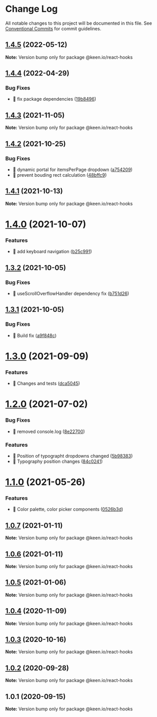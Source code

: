 # Change Log

All notable changes to this project will be documented in this file.
See [Conventional Commits](https://conventionalcommits.org) for commit guidelines.

## [1.4.5](https://github.com/keen/keen/compare/@keen.io/react-hooks@1.4.4...@keen.io/react-hooks@1.4.5) (2022-05-12)

**Note:** Version bump only for package @keen.io/react-hooks





## [1.4.4](https://github.com/keen/keen/compare/@keen.io/react-hooks@1.4.3...@keen.io/react-hooks@1.4.4) (2022-04-29)


### Bug Fixes

* 🐛 fix package dependencies ([19b8496](https://github.com/keen/keen/commit/19b849668f15d1e70272be64461dc1023bed3fa4))





## [1.4.3](https://github.com/keen/keen/compare/@keen.io/react-hooks@1.4.2...@keen.io/react-hooks@1.4.3) (2021-11-05)

**Note:** Version bump only for package @keen.io/react-hooks





## [1.4.2](https://github.com/keen/keen/compare/@keen.io/react-hooks@1.4.1...@keen.io/react-hooks@1.4.2) (2021-10-25)


### Bug Fixes

* 🐛 dynamic portal for itemsPerPage dropdown ([a754209](https://github.com/keen/keen/commit/a75420978d8c8474ea452f8765e938f7a671dd92))
* 🐛 prevent bouding rect calculation ([48bffc9](https://github.com/keen/keen/commit/48bffc92a43bed63d2bf8a1eedda73a2a984cac5))





## [1.4.1](https://github.com/keen/keen/compare/@keen.io/react-hooks@1.4.0...@keen.io/react-hooks@1.4.1) (2021-10-13)

**Note:** Version bump only for package @keen.io/react-hooks





# [1.4.0](https://github.com/keen/keen/compare/@keen.io/react-hooks@1.3.2...@keen.io/react-hooks@1.4.0) (2021-10-07)


### Features

* 🎸 add keyboard navigation ([b25c991](https://github.com/keen/keen/commit/b25c991c5f11d2ee0b9219623a4e8ada78d402bc))





## [1.3.2](https://github.com/keen/keen/compare/@keen.io/react-hooks@1.3.1...@keen.io/react-hooks@1.3.2) (2021-10-05)


### Bug Fixes

* 🐛 useScrollOverflowHandler dependency fix ([b751d26](https://github.com/keen/keen/commit/b751d26f74c6714a024449320a16e744659310d0))





## [1.3.1](https://github.com/keen/keen/compare/@keen.io/react-hooks@1.3.0...@keen.io/react-hooks@1.3.1) (2021-10-05)


### Bug Fixes

* 🐛 Build fix ([a9f848c](https://github.com/keen/keen/commit/a9f848ccf058e8bc4bdbe48d61e47f429076e036))





# [1.3.0](https://github.com/keen/keen/compare/@keen.io/react-hooks@1.2.0...@keen.io/react-hooks@1.3.0) (2021-09-09)


### Features

* 🎸 Changes and tests ([dca5045](https://github.com/keen/keen/commit/dca5045efbe4c1b638f0033752317eb90738956a))





# [1.2.0](https://github.com/keen/keen/compare/@keen.io/react-hooks@1.1.0...@keen.io/react-hooks@1.2.0) (2021-07-02)


### Bug Fixes

* 🐛 removed console.log ([8e22700](https://github.com/keen/keen/commit/8e227006e191e6cb7e03571cec0073a3f6a913aa))


### Features

* 🎸 Position of typographt dropdowns changed ([5b98383](https://github.com/keen/keen/commit/5b98383b24574b0301c777f29e7d1cec03e57024))
* 🎸 Typography position changes ([84c0241](https://github.com/keen/keen/commit/84c024121c87044d982244ee0b9593352376cf0e))





# [1.1.0](https://github.com/keen/keen/compare/@keen.io/react-hooks@1.0.7...@keen.io/react-hooks@1.1.0) (2021-05-26)


### Features

* 🎸 Color palette, color picker components ([0526b3d](https://github.com/keen/keen/commit/0526b3d89fcdaf1d1f025cc3b3ef5b87a0d70f51))





## [1.0.7](https://github.com/keen/keen/compare/@keen.io/react-hooks@1.0.6...@keen.io/react-hooks@1.0.7) (2021-01-11)

**Note:** Version bump only for package @keen.io/react-hooks





## [1.0.6](https://github.com/keen/keen/compare/@keen.io/react-hooks@1.0.5...@keen.io/react-hooks@1.0.6) (2021-01-11)

**Note:** Version bump only for package @keen.io/react-hooks





## [1.0.5](https://github.com/keen/keen/compare/@keen.io/react-hooks@1.0.4...@keen.io/react-hooks@1.0.5) (2021-01-06)

**Note:** Version bump only for package @keen.io/react-hooks





## [1.0.4](https://github.com/keen/keen/compare/@keen.io/react-hooks@1.0.3...@keen.io/react-hooks@1.0.4) (2020-11-09)

**Note:** Version bump only for package @keen.io/react-hooks





## [1.0.3](https://github.com/keen/keen/compare/@keen.io/react-hooks@1.0.2...@keen.io/react-hooks@1.0.3) (2020-10-16)

**Note:** Version bump only for package @keen.io/react-hooks





## [1.0.2](https://github.com/keen/keen/compare/@keen.io/react-hooks@1.0.1...@keen.io/react-hooks@1.0.2) (2020-09-28)

**Note:** Version bump only for package @keen.io/react-hooks





## 1.0.1 (2020-09-15)

**Note:** Version bump only for package @keen.io/react-hooks
